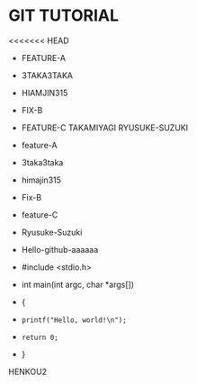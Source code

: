 # GIT TUTORIAL

<<<<<<< HEAD
- FEATURE-A
- 3TAKA3TAKA
- HIAMJIN315
- FIX-B
- FEATURE-C
TAKAMIYAGI
RYUSUKE-SUZUKI
- feature-A
- 3taka3taka
- himajin315
- Fix-B
- feature-C
- Ryusuke-Suzuki
- Hello-github-aaaaaa

- #include <stdio.h>

- int main(int argc, char *args[])
- {
-     printf("Hello, world!\n");
-     return 0;
- }

HENKOU2